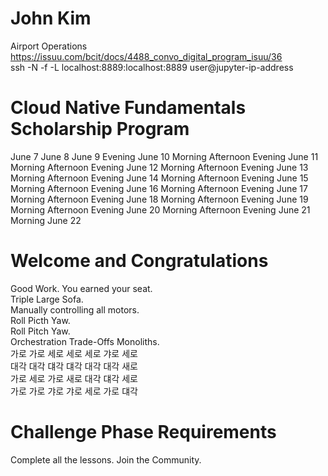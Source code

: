 # John Kim

Airport Operations <br />
https://issuu.com/bcit/docs/4488_convo_digital_program_isuu/36 <br />
ssh -N -f -L localhost:8889:localhost:8889 user@jupyter-ip-address 

# Cloud Native Fundamentals Scholarship Program

June 7
June 8
June 9                                  Evening
June 10         Morning    Afternoon    Evening
June 11         Morning    Afternoon    Evening
June 12         Morning    Afternoon    Evening
June 13         Morning    Afternoon    Evening
June 14         Morning    Afternoon    Evening
June 15         Morning    Afternoon    Evening
June 16         Morning    Afternoon    Evening
June 17         Morning    Afternoon    Evening
June 18         Morning    Afternoon    Evening
June 19         Morning    Afternoon    Evening
June 20         Morning    Afternoon    Evening
June 21         Morning
June 22

# Welcome and Congratulations

Good Work.
You earned your seat. <br />
Triple Large Sofa. <br />
Manually controlling all motors. <br />
Roll Picth Yaw. <br />
Roll Pitch Yaw. <br />
Orchestration Trade-Offs Monoliths. <br />
가로 가로 세로 세로 세로 갸로 세로 <br />
대각 대각 댸각 댸각 대각 대각 새로 <br />
가로 세로 가로 새로 대각 댸각 세로 <br />
가로 가로 갸로 갸로 세로 가로 댸각 <br />

# Challenge Phase Requirements

Complete all the lessons.
Join the Community.
